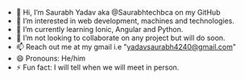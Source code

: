 - 👋 Hi, I’m Saurabh Yadav aka @Saurabhtechbca on my GitHub
- 👀 I’m interested in web development, machines and technologies.
- 🌱 I’m currently learning Ionic, Angular and Python.
- 💞️ I’m not looking to collaborate on any project but will do soon.
- 📫 Reach out me at my gmail i.e "yadavsaurabh4240@gmail.com"
- 😄 Pronouns: He/him
- ⚡ Fun fact: I will tell when we will meet in person.

<!---
Saurabhtechbca/Saurabhtechbca is a ✨ special ✨ repository because its `README.md` (this file) appears on your GitHub profile.
You can click the Preview link to take a look at your changes.
--->

